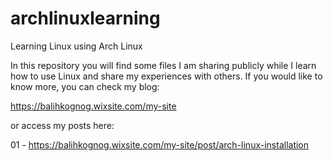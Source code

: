 # archlinuxlearning
Learning Linux using Arch Linux

In this repository you will find some files I am sharing publicly while I learn how to use Linux and share my experiences with others. If you would like to know more, you can check my blog:

https://balihkognog.wixsite.com/my-site

or access my posts here:

01 - https://balihkognog.wixsite.com/my-site/post/arch-linux-installation
